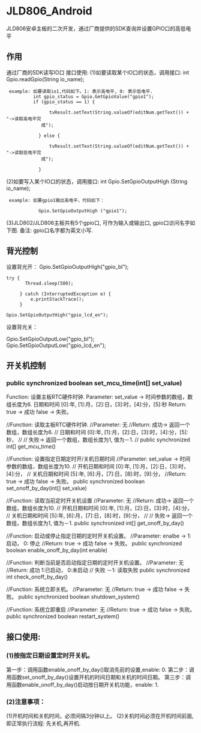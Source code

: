 # JLD806_Android
JLD806安卓主板的二次开发，通过厂商提供的SDK查询并设置GPIO口的高低电平
## 作用
通过厂商的SDK读写IO口
接口使用: 
(1)如要读取某个IO口的状态，调用接口: int Gpio.readGpio(String io_name); 
 
     example: 如要读取io1,代码如下。1: 表示高电平, 0: 表示低电平.
              int gpio_status = Gpio.GetGpioValue("gpio1");
			  if (gpio_status == 1) {

					tvResult.setText(String.valueOf(editNum.getText()) + "->读取高电平完 
                 成");
					
				} else {

					tvResult.setText(String.valueOf(editNum.getText()) + "->读取低电平完
                 成");
					
				}

 (2)如要写入某个IO口的状态，调用接口: int Gpio.SetGpioOutputHigh (String io_name); 

     example: 如要gpio1输出高电平，代码如下：
                
			 	Gpio.SetGpioOutputHigh ("gpio1");    

(3)JLD802/JLD806主板共有5个gpio口, 可作为输入或输出口, gpio口访问名字如下图.
    备注: gpio口名字都为英文小写.
    
## 背光控制

设置背光开：
	Gpio.SetGpioOutputHigh("gpio_bl");
	
   	try {
           Thread.sleep(500);
              
         } catch (InterruptedException e) {
             e.printStackTrace();
         }
      
    Gpio.SetGpioOutputHigh("gpio_lcd_en");


设置背光关：

Gpio.SetGpioOutputLow("gpio_bl");
Gpio.SetGpioOutputLow("gpio_lcd_en");



## 开关机控制
### public synchronized boolean set_mcu_time(int[] set_value)
Function:  设置主板RTC硬件时钟.
Parameter: set_value -> 时间参数的数组，数组长度为6.
日期和时间 [0]:年, [1]:月，[2]:日，[3]:时，[4]:分，[5]:秒
Return:    true -> 成功    false -> 失败。



//Function:  读取主板RTC硬件时钟.
//Parameter: 无
//Return:    成功-> 返回一个数组，数组长度为6.
//           日期和时间 [0]:年, [1]:月，[2]:日，[3]:时，[4]:分，[5]:秒，
//
//           失败-> 返回一个数组，数组长度为1, 值为－1.
//
public synchronized int[] get_mcu_time()



//Function:  设置指定日期定时开/关机日期时间
//Parameter: set_value -> 时间参数的数组，数组长度为10.
//           开机日期和时间 [0]:年, [1]:月，[2]:日，[3]:时，[4]:分，
//           关机日期和时间 [5]:年, [6]:月，[7]:日，[8]:时，[9]:分，
//Return:    true -> 成功    false -> 失败。
public synchronized boolean set_onoff_by_day(int[] set_value)



//Function:  读取当前定时开关机设置
//Parameter: 无
//Return:    成功-> 返回一个数组，数组长度为10.
//           开机日期和时间 [0]:年, [1]:月，[2]:日，[3]:时，[4]:分，
//           关机日期和时间 [5]:年, [6]:月，[7]:日，[8]:时，[9]:分，
//
//           失败-> 返回一个数组，数组长度为1, 值为－1.
public synchronized int[]  get_onoff_by_day()




//Function:  启动或停止指定日期的定时开关机设置。
//Parameter: enalbe -> 1: 启动，  0: 停止
//Return:    true -> 成功    false -> 失败。
public synchronized  boolean  enable_onoff_by_day(int enable)



//Function:  判断当前是否启动指定日期的定时开关机设置。
//Parameter: 无
//Return:    成功  1:已启动， 0:未启动
//           失败 －1: 读取失败
public  synchronized int check_onoff_by_day()


//Function:  系统立即关机。
//Parameter:  无
//Return:     true -> 成功    false -> 失败。
public synchronized boolean shutdown_system()


//Function:  系统立即重启
//Parameter:  无
//Return:     true -> 成功    false -> 失败。
public synchronized boolean restart_system()



## 接口使用:
### (1)按指定日期设置定时开关机。
第一步：调用函数enable_onoff_by_day()取消先前的设置,enable: 0.
第二步：调用函数set_onoff_by_day()设置开机的时间日期和关机的时间日期。
第三步：调用函数enable_onoff_by_day()启动按日期开关机功能，enable: 1.


### (2)注意事项：
(1)开机时间和关机时间，必须间隔3分钟以上。
(2)关机时间必须在开机时间前面, 即正常执行流程: 先关机,再开机.




